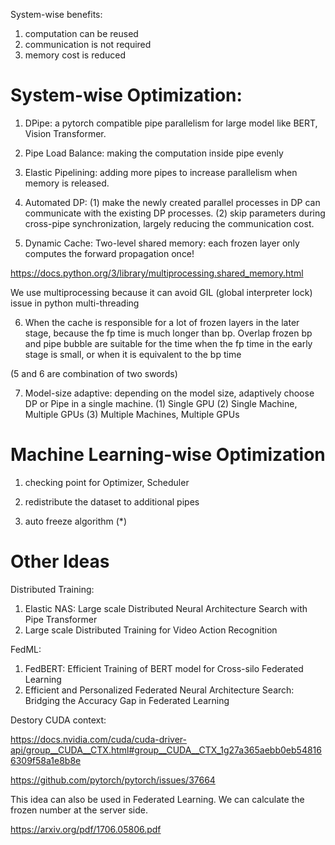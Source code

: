 System-wise benefits:

1. computation can be reused
2. communication is not required
3. memory cost is reduced

# System-wise Optimization:

1. DPipe: a pytorch compatible pipe parallelism for large model like BERT, Vision Transformer.

2. Pipe Load Balance: making the computation inside pipe evenly

3. Elastic Pipelining: adding more pipes to increase parallelism when memory is released.

4. Automated DP:
(1) make the newly created parallel processes in DP can communicate with the existing DP processes.
(2) skip parameters during cross-pipe synchronization, largely reducing the communication cost.

5. Dynamic Cache: 
Two-level shared memory: each frozen layer only computes the forward propagation once!

https://docs.python.org/3/library/multiprocessing.shared_memory.html

We use multiprocessing because it can avoid GIL (global interpreter lock) issue in python multi-threading

6. When the cache is responsible for a lot of frozen layers in the later stage, because the fp time is much longer than bp.
Overlap frozen bp and pipe bubble are suitable for the time when the fp time in the early stage is small, or when it is equivalent to the bp time

(5 and 6 are combination of two swords)

7. Model-size adaptive: depending on the model size, adaptively choose DP or Pipe in a single machine.
(1) Single GPU
(2) Single Machine, Multiple GPUs
(3) Multiple Machines, Multiple GPUs



# Machine Learning-wise Optimization

1. checking point for Optimizer, Scheduler

2. redistribute the dataset to additional pipes

3. auto freeze algorithm (*)


# Other Ideas
Distributed Training:
1. Elastic NAS: Large scale Distributed Neural Architecture Search with Pipe Transformer
2. Large scale Distributed Training for Video Action Recognition

FedML:
1. FedBERT: Efficient Training of BERT model for Cross-silo Federated Learning
2. Efficient and Personalized Federated Neural Architecture Search: Bridging the Accuracy Gap in Federated Learning

Destory CUDA context:

https://docs.nvidia.com/cuda/cuda-driver-api/group__CUDA__CTX.html#group__CUDA__CTX_1g27a365aebb0eb548166309f58a1e8b8e

https://github.com/pytorch/pytorch/issues/37664

This idea can also be used in Federated Learning. We can calculate the frozen number at the server side.

https://arxiv.org/pdf/1706.05806.pdf